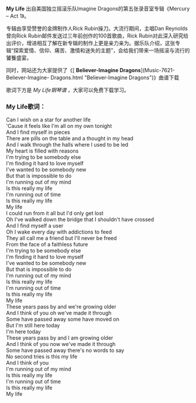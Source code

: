 

**My Life** 出自美国独立摇滚乐队Imagine Dragons的第五张录音室专辑《Mercury – Act 1》。  
  
专辑由享受赞誉的金牌制作人Rick Rubin操刀。大流行期间，主唱Dan Reynolds曾向Rick
Rubin邮件发送过三年前创作的100首歌曲，Rick
Rubin对此深入研究给出评价，增进相互了解在新专辑的制作上更是亲力亲为。据乐队介绍，这张专辑“探索爱情、信仰、痛苦、激情和迷失的主题”，会给我们带来一场摇滚与流行的饕餮盛宴。

同时，网站还为大家提供了《[ **Believer-Imagine Dragons**](Music-7621-Believer-Imagine-
Dragons.html "Believer-Imagine Dragons")》曲谱下载

歌词下方是 _My Life钢琴谱_ ，大家可以免费下载学习。

### My Life歌词：

Can I wish on a star for another life  
'Cause it feels like I'm all on my own tonight  
And I find myself in pieces  
There are pills on the table and a thought in my head  
And I walk through the halls where I used to be led  
My heart is filled with reasons  
I'm trying to be somebody else  
I'm finding it hard to love myself  
I've wanted to be somebody new  
But that is impossible to do  
I'm running out of my mind  
Is this really my life  
I'm running out of time  
Is this really my life  
My life  
I could run from it all but I'd only get lost  
Oh I've walked down the bridge that I shouldn't have crossed  
And I find myself a user  
Oh I wake every day with addictions to feed  
They all call me a friend but I'll never be freed  
From the face of a faithless future  
I'm trying to be somebody else  
I'm finding it hard to love myself  
I've wanted to be somebody new  
But that is impossible to do  
I'm running out of my mind  
Is this really my life  
I'm running out of time  
Is this really my life  
My life  
These years pass by and we're growing older  
And I think of you oh we've made it through  
Some have passed away some have moved on  
But I'm still here today  
I'm here today  
These years pass by and I am growing older  
And I think of you now we've made it through  
Some have passed away there's no words to say  
No second tries is this my life  
And I think of you  
I'm running out of my mind  
Is this really my life  
I'm running out of time  
Is this really my life  
My life

